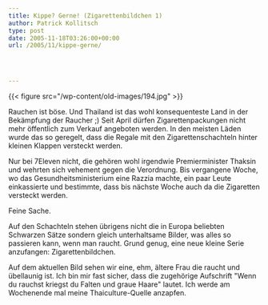 ```yaml
---
title: Kippe? Gerne! (Zigarettenbildchen 1)
author: Patrick Kollitsch
type: post
date: 2005-11-18T03:26:00+00:00
url: /2005/11/kippe-gerne/




---
```

{{< figure src="/wp-content/old-images/194.jpg" >}}

Rauchen ist b&ouml;se. Und Thailand ist das wohl konsequenteste Land in der Bek&auml;mpfung der Raucher ;) Seit April d&uuml;rfen Zigarettenpackungen nicht mehr &ouml;ffentlich zum Verkauf angeboten werden. In den meisten L&auml;den wurde das so geregelt, dass die Regale mit den Zigarettenschachteln hinter kleinen Klappen versteckt werden. 

Nur bei 7Eleven nicht, die geh&ouml;ren wohl irgendwie Premierminister Thaksin und wehrten sich vehement gegen die Verordnung. Bis vergangene Woche, wo das Gesundheitsministerium eine Razzia machte, ein paar Leute einkassierte und bestimmte, dass bis n&auml;chste Woche auch da die Zigaretten versteckt werden. 

Feine Sache. 

Auf den Schachteln stehen &uuml;brigens nicht die in Europa beliebten Schwarzen S&auml;tze sondern gleich unterhaltsame Bilder, was alles so passieren kann, wenn man raucht. Grund genug, eine neue kleine Serie anzufangen: Zigarettenbildchen.

Auf dem aktuellen Bild sehen wir eine, ehm, &auml;ltere Frau die raucht und &uuml;bellaunig ist. Ich bin mir fast sicher, dass die zugeh&ouml;rige Aufschrift "Wenn du rauchst kriegst du Falten und graue Haare" lautet. Ich werde am Wochenende mal meine Thaiculture-Quelle anzapfen.